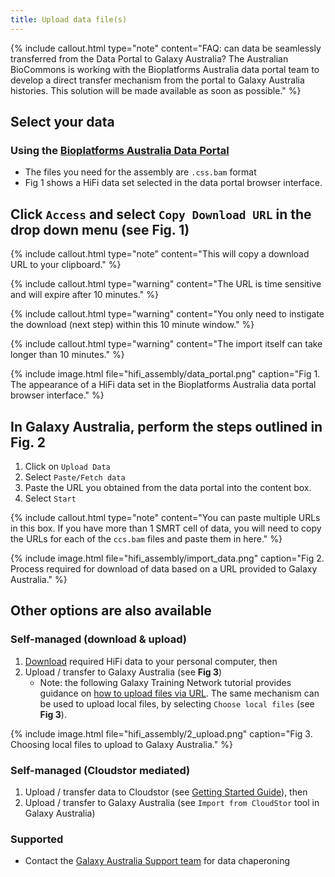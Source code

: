 ```yaml
---
title: Upload data file(s)
---
```


{% include callout.html type="note" content="FAQ: can data be seamlessly transferred from the Data Portal to Galaxy Australia?
The Australian BioCommons is working with the Bioplatforms Australia data portal team to develop a direct transfer mechanism from the portal to Galaxy Australia histories. 
This solution will be made available as soon as possible." %}

## Select your data 

### Using the [Bioplatforms Australia Data Portal](https://data.bioplatforms.com/)
- The files you need for the assembly are ```.css.bam``` format
- Fig 1 shows a HiFi data set selected in the data portal browser interface.

## Click ```Access``` and select ```Copy Download URL``` in the drop down menu (see Fig. 1)

{% include callout.html type="note" content="This will copy a download URL to your clipboard." %}

{% include callout.html type="warning" content="The URL is time sensitive and will expire after 10 minutes." %}

{% include callout.html type="warning" content="You only need to instigate the download (next step) within this 10 minute window." %}

{% include callout.html type="warning" content="The import itself can take longer than 10 minutes." %}

{% include image.html file="hifi_assembly/data_portal.png" caption="Fig 1. The appearance of a HiFi data set in the Bioplatforms Australia data portal browser interface." %}

## In Galaxy Australia, perform the steps outlined in Fig. 2

1. Click on ```Upload Data``` 
2. Select ```Paste/Fetch data```
3. Paste the URL you obtained from the data portal into the content box.
4. Select ```Start```

{% include callout.html type="note" content="You can paste multiple URLs in this box. If you have more than 1 SMRT cell of data, you will need to copy the URLs for each of the ```ccs.bam``` files and paste them in here." %}

{% include image.html file="hifi_assembly/import_data.png" caption="Fig 2. Process required for download of data based on a URL provided to Galaxy Australia." %}

## Other options are also available

### Self-managed (download & upload)

1. [Download](https://usersupport.bioplatforms.com/programmatic_access.html) required HiFi data to your personal computer, then
2. Upload / transfer to Galaxy Australia (see **Fig 3**)
     - Note: the following Galaxy Training Network tutorial provides guidance on [how to upload files via URL](https://training.galaxyproject.org/training-material/topics/introduction/tutorials/galaxy-intro-short/tutorial.html#upload-a-file). The same mechanism can be used to upload local files, by selecting ```Choose local files``` (see **Fig 3**).

{% include image.html file="hifi_assembly/2_upload.png" caption="Fig 3. Choosing local files to upload to Galaxy Australia." %}

### Self-managed (Cloudstor mediated)

1. Upload / transfer data to Cloudstor (see [Getting Started Guide](https://support.aarnet.edu.au/hc/en-us/articles/227469547-CloudStor-Getting-Started-Guide)), then
2. Upload / transfer to Galaxy Australia (see ```Import from CloudStor``` tool in Galaxy Australia)

### Supported

- Contact the [Galaxy Australia Support team](mailto:help@genome.edu.au) for data chaperoning

